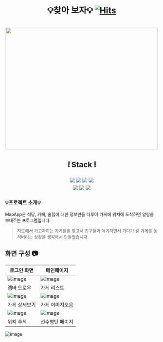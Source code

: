 


# <div align=center> 💡찾아 보자:bulb: [![Hits](https://hits.seeyoufarm.com/api/count/incr/badge.svg?url=https%3A%2F%2Fgithub.com%2Falzkdpf999%2FMapApp&count_bg=%2379C83D&title_bg=%23555555&icon=&icon_color=%23E7E7E7&title=hits&edge_flat=false)](https://hits.seeyoufarm.com)</div>

# <div align=center><img src="https://github.com/alzkdpf999/oracle/assets/100851583/b677baf8-8b47-4306-a124-88db3093f629" width="500" height="400"/></div>

## <div align=center> <h3>:grey_exclamation: Stack :grey_exclamation:</h3>  <img src="https://img.shields.io/badge/Spring Boot-6DB33F?style=for-the-badge&logo=Spring Boot&logoColor=white"/> <img src="https://img.shields.io/badge/Java-004088?style=for-the-badge&logo=&logoColor=white"/> <img src="https://img.shields.io/badge/JPA-000000?style=for-the-badge&logo=&logoColor=white"/>  <img src="https://img.shields.io/badge/Oracle-F80000?style=for-the-badge&logo=Oracle&logoColor=white"/><br><img src="https://img.shields.io/badge/Flutter-02569B?style=for-the-badge&logo=Flutter&logoColor=white"/>  <img src="https://img.shields.io/badge/Dart-0175C2?style=for-the-badge&logo=Dart&logoColor=white"/>  <img src="https://img.shields.io/badge/GitHub-181717?style=for-the-badge&logo=GitHub&logoColor=white"/> </div>

### 💡프로젝트 소개:bulb:
MapApp은 식당, 카페, 술집에 대한 정보만들 다루어 가게에 위치에 도착하면 알람을 보내주는 프로그램입니다.
> 지도에서 가고자하는 가게들을 찾고서 친구들과 얘기하면서 가다가 갈 가게를 놓쳐버리는 상황을 생각해서 만들었습니다.


## 화면 구성 :camera:
|로그인 화면|메인페이지|
|-----|-----|
![image](https://github.com/songhunhwa/songhunhwa.github.com/assets/100851583/553bfc69-d5cc-4004-a8c1-82a8e319ea00) | ![image]() 
|앱바 드로우|가게 리스트|
![image]() | ![image]()
|가게 상세보기|가게 이미지모음|
![image]() | ![image]()
|위치 추적|선수명단 페이지|
![image]()
